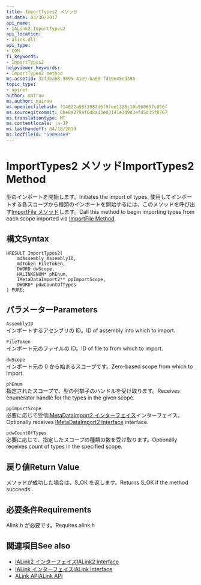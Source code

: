 ```yaml
---
title: ImportTypes2 メソッド
ms.date: 03/30/2017
api_name:
- IALink2.ImportTypes2
api_location:
- alink.dll
api_type:
- COM
f1_keywords:
- ImportTypes2
helpviewer_keywords:
- ImportTypes2 method
ms.assetid: 32f3ba58-9695-41e9-ba58-fd19e45ed396
topic_type:
- apiref
author: mairaw
ms.author: mairaw
ms.openlocfilehash: f14822a58f3982d6f9fee1328c10b960657c056f
ms.sourcegitcommit: 0be8a279af6d8a43e03141e349d3efd5d35f8767
ms.translationtype: MT
ms.contentlocale: ja-JP
ms.lasthandoff: 04/18/2019
ms.locfileid: "59098469"
---
```

# <a name="importtypes2-method"></a><span data-ttu-id="3624f-102">ImportTypes2 メソッド</span><span class="sxs-lookup"><span data-stu-id="3624f-102">ImportTypes2 Method</span></span>
<span data-ttu-id="3624f-103">型のインポートを開始します。</span><span class="sxs-lookup"><span data-stu-id="3624f-103">Initiates the import of types.</span></span> <span data-ttu-id="3624f-104">使用してインポートする各スコープから種類のインポートを開始するには、このメソッドを呼び出す[ImportFile メソッド](../../../../docs/framework/unmanaged-api/alink/importfile-method.md)します。</span><span class="sxs-lookup"><span data-stu-id="3624f-104">Call this method to begin importing types from each scope imported via [ImportFile Method](../../../../docs/framework/unmanaged-api/alink/importfile-method.md).</span></span>  
  
## <a name="syntax"></a><span data-ttu-id="3624f-105">構文</span><span class="sxs-lookup"><span data-stu-id="3624f-105">Syntax</span></span>  
  
```  
HRESULT ImportTypes2(  
    mdAssembly AssemblyID,  
    mdToken FileToken,  
    DWORD dwScope,  
    HALINKENUM* phEnum,  
    IMetaDataImport2** ppImportScope,  
    DWORD* pdwCountOfTypes  
) PURE;  
```  
  
## <a name="parameters"></a><span data-ttu-id="3624f-106">パラメーター</span><span class="sxs-lookup"><span data-stu-id="3624f-106">Parameters</span></span>  
 `AssemblyID`  
 <span data-ttu-id="3624f-107">インポートするアセンブリの ID。</span><span class="sxs-lookup"><span data-stu-id="3624f-107">ID of assembly into which to import.</span></span>  
  
 `FileToken`  
 <span data-ttu-id="3624f-108">インポート元のファイルの ID。</span><span class="sxs-lookup"><span data-stu-id="3624f-108">ID of file to from which to import.</span></span>  
  
 `dwScope`  
 <span data-ttu-id="3624f-109">インポート元の 0 から始まるスコープです。</span><span class="sxs-lookup"><span data-stu-id="3624f-109">Zero-based scope from which to import.</span></span>  
  
 `phEnum`  
 <span data-ttu-id="3624f-110">指定されたスコープで、型の列挙子のハンドルを受け取ります。</span><span class="sxs-lookup"><span data-stu-id="3624f-110">Receives enumerator handle for the types in the given scope.</span></span>  
  
 `ppImportScope`  
 <span data-ttu-id="3624f-111">必要に応じて受信[IMetaDataImport2 インターフェイス](../../../../docs/framework/unmanaged-api/metadata/imetadataimport2-interface.md)インターフェイス。</span><span class="sxs-lookup"><span data-stu-id="3624f-111">Optionally receives [IMetaDataImport2 Interface](../../../../docs/framework/unmanaged-api/metadata/imetadataimport2-interface.md) interface.</span></span>  
  
 `pdwCountOfTypes`  
 <span data-ttu-id="3624f-112">必要に応じて、指定したスコープの種類の数を受け取ります。</span><span class="sxs-lookup"><span data-stu-id="3624f-112">Optionally receives count of types in the specified scope.</span></span>  
  
## <a name="return-value"></a><span data-ttu-id="3624f-113">戻り値</span><span class="sxs-lookup"><span data-stu-id="3624f-113">Return Value</span></span>  
 <span data-ttu-id="3624f-114">メソッドが成功した場合は、S_OK を返します。</span><span class="sxs-lookup"><span data-stu-id="3624f-114">Returns S_OK if the method succeeds.</span></span>  
  
## <a name="requirements"></a><span data-ttu-id="3624f-115">必要条件</span><span class="sxs-lookup"><span data-stu-id="3624f-115">Requirements</span></span>  
 <span data-ttu-id="3624f-116">Alink.h が必要です。</span><span class="sxs-lookup"><span data-stu-id="3624f-116">Requires alink.h</span></span>  
  
## <a name="see-also"></a><span data-ttu-id="3624f-117">関連項目</span><span class="sxs-lookup"><span data-stu-id="3624f-117">See also</span></span>

- [<span data-ttu-id="3624f-118">IALink2 インターフェイス</span><span class="sxs-lookup"><span data-stu-id="3624f-118">IALink2 Interface</span></span>](../../../../docs/framework/unmanaged-api/alink/ialink2-interface.md)
- [<span data-ttu-id="3624f-119">IALink インターフェイス</span><span class="sxs-lookup"><span data-stu-id="3624f-119">IALink Interface</span></span>](../../../../docs/framework/unmanaged-api/alink/ialink-interface.md)
- [<span data-ttu-id="3624f-120">ALink API</span><span class="sxs-lookup"><span data-stu-id="3624f-120">ALink API</span></span>](../../../../docs/framework/unmanaged-api/alink/index.md)
